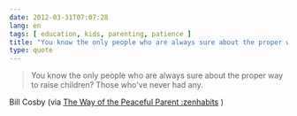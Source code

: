 ```yaml
---
date: 2012-03-31T07:07:28
lang: en
tags: [ education, kids, parenting, patience ]
title: "You know the only people who are always sure about the proper way to"
type: quote
---
```


> You know the only people who are always sure about the proper way to
> raise children? Those who've never had any.

Bill Cosby (via [The Way of the Peaceful Parent
:zenhabits](http://zenhabits.net/the-way/) )

